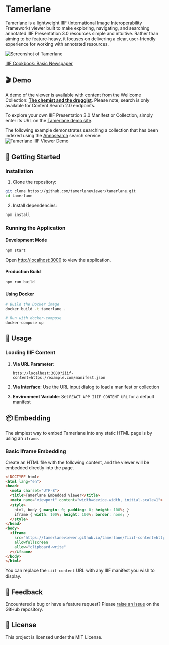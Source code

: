 # Tamerlane

Tamerlane is a lightweight IIIF (International Image Interoperability Framework) viewer built to make exploring, navigating, and searching annotated IIIF Presentation 3.0 resources simple and intuitive. Rather than aiming to be feature‑heavy, it focuses on delivering a clear, user‑friendly experience for working with annotated resources.

![Screenshot of Tamerlane](assets/screenshot.png)

[IIIF Cookbook: Basic Newspaper](https://tamerlaneviewer.github.io/tamerlane/?iiif-content=https://iiif.io/api/cookbook/recipe/0068-newspaper/newspaper_title-collection.json)

## 🎬 Demo

A demo of the viewer is available with content from the Wellcome Collection: 
[**The chemist and the druggist**](https://tamerlaneviewer.github.io/tamerlane/?iiif-content=https://iiif.wellcomecollection.org/presentation/b19974760). Please note, search is only available for Content Search 2.0 endpoints. 

To explore your own IIIF Presentation 3.0 Manifest or Collection, simply enter its URL on the [Tamerlane demo site](https://tamerlaneviewer.github.io/tamerlane).

The following example demonstrates searching a collection that has been indexed using the [Annosearch](https://github.com/nationalarchives/annosearch) search service: 
![Tamerlane IIIF Viewer Demo](/assets/demo.gif)

## 🚀 Getting Started

### Installation

1. Clone the repository:
```bash
git clone https://github.com/tamerlaneviewer/tamerlane.git
cd tamerlane
```

2. Install dependencies:
```bash
npm install
```

### Running the Application

#### Development Mode
```bash
npm start
```
Open [http://localhost:3000](http://localhost:3000) to view the application.

#### Production Build
```bash
npm run build
```

#### Using Docker
```bash
# Build the Docker image
docker build -t tamerlane .

# Run with docker-compose
docker-compose up
```

## 🎯 Usage

### Loading IIIF Content

1. **Via URL Parameter**: 
   ```
   http://localhost:3000?iiif-content=https://example.com/manifest.json
   ```

2. **Via Interface**: Use the URL input dialog to load a manifest or collection

3. **Environment Variable**: Set `REACT_APP_IIIF_CONTENT_URL` for a default manifest

## 📦 Embedding

The simplest way to embed Tamerlane into any static HTML page is by using an `iframe`.

### Basic Iframe Embedding

Create an HTML file with the following content, and the viewer will be embedded directly into the page.

```html
<!DOCTYPE html>
<html lang="en">
<head>
  <meta charset="UTF-8">
  <title>Tamerlane Embedded Viewer</title>
  <meta name="viewport" content="width=device-width, initial-scale=1">
  <style>
    html, body { margin: 0; padding: 0; height: 100%; }
    iframe { width: 100%; height: 100%; border: none; }
  </style>
</head>
<body>
  <iframe 
    src="https://tamerlaneviewer.github.io/tamerlane/?iiif-content=https://iiif.wellcomecollection.org/presentation/b19974760"
    allowfullscreen
    allow="clipboard-write"
  ></iframe>
</body>
</html>
```

You can replace the `iiif-content` URL with any IIIF manifest you wish to display.

## 💬 Feedback

Encountered a bug or have a feature request? Please [raise an issue](https://github.com/tamerlaneviewer/tamerlane/issues) on the GitHub repository.

## 📄 License

This project is licensed under the MIT License.

